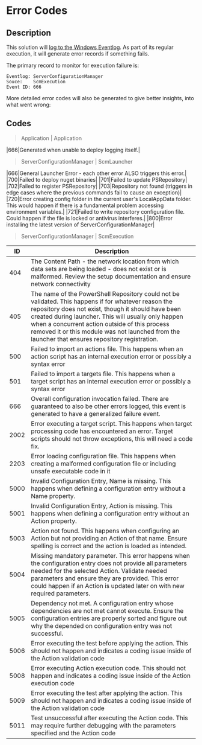 ﻿# Error Codes

## Description

This solution will [log to the Windows Eventlog](logging.html).
As part of its regular execution, it will generate error records if something fails.

The primary record to monitor for execution failure is:

```text
Eventlog: ServerConfigurationManager
Souce:    ScmExecution
Event ID: 666
```

More detailed error codes will also be generated to give better insights, into what went wrong:

## Codes

> Application | Application

|666|Generated when unable to deploy logging itself.|

> ServerConfigurationManager | ScmLauncher

|666|General Launcher Error - each other error ALSO triggers this error.|
|700|Failed to deploy nuget binaries|
|701|Failed to update PSRepository|
|702|Failed to register PSRepository|
|703|Repository not found (triggers in edge cases where the previous commands fail to cause an exception)|
|720|Error creating config folder in the current user's LocalAppData folder. This would happen if there is a fundamental problem accessing environment variables.|
|721|Failed to write repository configuration file. Could happen if the file is locked or antivirus interferes.|
|800|Error installing the latest version of ServerConfigurationManager|

> ServerConfigurationManager | ScmExecution

|ID|Description|
|---|---|
|404|The Content Path - the network location from which data sets are being loaded - does not exist or is malformed. Review the setup documentation and ensure network connectivity|
|405|The name of the PowerShell Repository could not be validated. This happens if for whatever reason the repository does not exist, though it should have been created during launcher. This will usually only happen when a concurrent action outside of this process removed it or this module was not launched from the launcher that ensures repository registration.|
|500|Failed to import an actions file. This happens when an action script has an internal execution error or possibly a syntax error|
|501|Failed to import a targets file. This happens when a target script has an internal execution error or possibly a syntax error|
|666|Overall configuration invocation failed. There are guaranteed to also be other errors logged, this event is generated to have a generalized failure event.|
|2002|Error executing a target script. This happens when target processing code has encountered an error. Target scripts should not throw exceptions, this will need a code fix.|
|2203|Error loading configuration file. This happens when creating a malformed configuration file or including unsafe executable code in it|
|5000|Invalid Configuration Entry, Name is missing. This happens when defining a configuration entry without a Name property.|
|5001|Invalid Configuration Entry, Action is missing. This happens when defining a configuration entry without an Action property.|
|5003|Action not found. This happens when configuring an Action but not providing an Action of that name. Ensure spelling is correct and the action is loaded as intended.|
|5004|Missing mandatory parameter. This error happens when the configuration entry does not provide all parameters needed for the selected Action. Validate needed parameters and ensure they are provided. This error could happen if an Action is updated later on with new required parameters.|
|5005|Dependency not met. A configuration entry whose dependencies are not met cannot execute. Ensure the configuration entries are properly sorted and figure out why the depended on configuration entry was not successful.|
|5006|Error executing the test before applying the action. This should not happen and indicates a coding issue inside of the Action validation code|
|5008|Error executing Action execution code. This should not happen and indicates a coding issue inside of the Action execution code|
|5009|Error executing the test after applying the action. This should not happen and indicates a coding issue inside of the Action validation code|
|5011|Test unsuccessful after executing the Action code. This may require further debugging with the parameters specified and the Action code|
